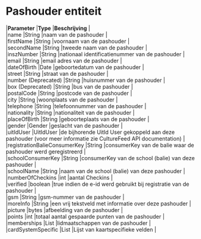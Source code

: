---
---

# Pashouder entiteit

|**Parameter** |**Type** |**Beschrijving** |  
 |name |String |naam van de pashouder |  
 |firstName |String |voornaam van de pashouder |  
 |secondName |String |tweede naam van de pashouder |  
 |inszNumber |String |nationaal identificatienummer van de pashouder |  
 |email |String |email adres van de pashouder |  
 |dateOfBirth |Date |geboortedatum van de pashouder |  
 |street |String |straat van de pashouder |  
 |<span>number</span> <span>(Deprecated)</span> |String |huisnummer van de pashouder |  
 |<span>box</span> <span>(Deprecated)</span> |String |bus van de pashouder |  
 |postalCode |String |postcode van de pashouder |  
 |city |String |woonplaats van de pashouder |  
 |telephone |String |telefoonnummer van de pashouder |  
 |nationality |String |nationaliteit van de pashouder |  
 |placeOfBirth |String |geboorteplaats van de pashouder |  
 |gender |Gender |geslacht van de pashouder |  
 |uitIdUser |UitIdUser |de bijhorende UitId User gekoppeld aan deze pashouder (voor meer informatie zie CultureFeed API documentation) |  
 |registrationBalieConsumerKey |String |consumerKey van de balie waar de pashouder werd geregistreerd |  
 |schoolConsumerKey |String |consumerKey van de school (balie) van deze pashouder |  
 |schoolName |String |naam van de school (balie) van deze pashouder |  
 |numberOfCheckins |int |aantal Checkins |  
 |verified |boolean |true indien de e-id werd gebruikt bij registratie van de pashouder |  
 |gsm |String |gsm-nummer van de pashouder |  
 |moreInfo |String |een vrij tekstveld met informatie over deze pashouder |  
 |picture |bytes |afbeelding van de pashouder |  
 |points |int |totaal aantal gespaarde punten van de pashouder |  
 |memberships |List<Membership> |lidmaatschappen van de pashouder |  
 |cardSystemSpecific |List<PassHolderCardSystemLink> |Lijst van kaartspecifieke velden |